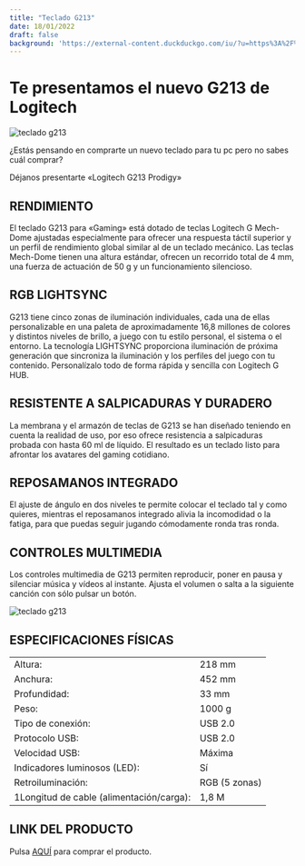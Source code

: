 ```yaml
---
title: "Teclado G213"
date: 18/01/2022
draft: false
background: 'https://external-content.duckduckgo.com/iu/?u=https%3A%2F%2Ftse1.mm.bing.net%2Fth%3Fid%3DOIP.t8GoUNWsunf3yPR_s0FZlgHaEJ%26pid%3DApi&f=1'
---
```


# Te presentamos el nuevo G213 de Logitech

![teclado g213](/images/g213-feature.jpg)

¿Estás pensando en comprarte un nuevo teclado para tu pc pero no sabes cuál comprar?

Déjanos presentarte «Logitech G213 Prodigy»

## RENDIMIENTO

El teclado G213 para «Gaming» está dotado de teclas Logitech G Mech-Dome ajustadas especialmente para ofrecer una respuesta táctil superior y un perfil de rendimiento global similar al de un teclado mecánico. Las teclas Mech-Dome tienen una altura estándar, ofrecen un recorrido total de 4 mm, una fuerza de actuación de 50 g y un funcionamiento silencioso.

## RGB LIGHTSYNC

G213 tiene cinco zonas de iluminación individuales, cada una de ellas personalizable en una paleta de aproximadamente 16,8 millones de colores y distintos niveles de brillo, a juego con tu estilo personal, el sistema o el entorno. La tecnología LIGHTSYNC proporciona iluminación de próxima generación que sincroniza la iluminación y los perfiles del juego con tu contenido. Personalízalo todo de forma rápida y sencilla con Logitech G HUB.

## RESISTENTE A SALPICADURAS Y DURADERO

La membrana y el armazón de teclas de G213 se han diseñado teniendo en cuenta la realidad de uso, por eso ofrece resistencia a salpicaduras probada con hasta 60 ml de líquido. El resultado es un teclado listo para afrontar los avatares del gaming cotidiano.

## REPOSAMANOS INTEGRADO

El ajuste de ángulo en dos niveles te permite colocar el teclado tal y como quieres, mientras el reposamanos integrado alivia la incomodidad o la fatiga, para que puedas seguir jugando cómodamente ronda tras ronda.

## CONTROLES MULTIMEDIA

Los controles multimedia de G213 permiten reproducir, poner en pausa y silenciar música y vídeos al instante. Ajusta el volumen o salta a la siguiente canción con sólo pulsar un botón.

![teclado g213](/images/g213.jpg)

## ESPECIFICACIONES FÍSICAS

|       |         |
| ------ | ------ |
|Altura: | 218 mm|
|Anchura: | 452 mm|
|Profundidad: | 33 mm|
|Peso: | 1000 g|
|Tipo de conexión: | USB 2.0|
|Protocolo USB: | USB 2.0|
|Velocidad USB: | Máxima|
|Indicadores luminosos (LED): | Sí|
|Retroiluminación: | RGB (5 zonas)|
1Longitud de cable (alimentación/carga): | 1,8 M|

## LINK DEL PRODUCTO
Pulsa [AQUÍ](https://www.amazon.es/Logitech-G213-Teclado-retroiluminaci%C3%B3n-distribuci%C3%B3n/dp/B01L6L44NU?__mk_es_ES=%C3%85M%C3%85%C5%BD%C3%95%C3%91&crid=1GWHWR46S807J&keywords=teclado%2Bgaming&qid=1641653176&sprefix=teclado%2Bgaming%2Caps%2C127&sr=8-11&th=1&linkCode=ll1&tag=gamesinfo-21&linkId=3e561f893e6d397a2d6bb77687ea4c80&language=es_ES&ref_=as_li_ss_tl) para comprar el producto.